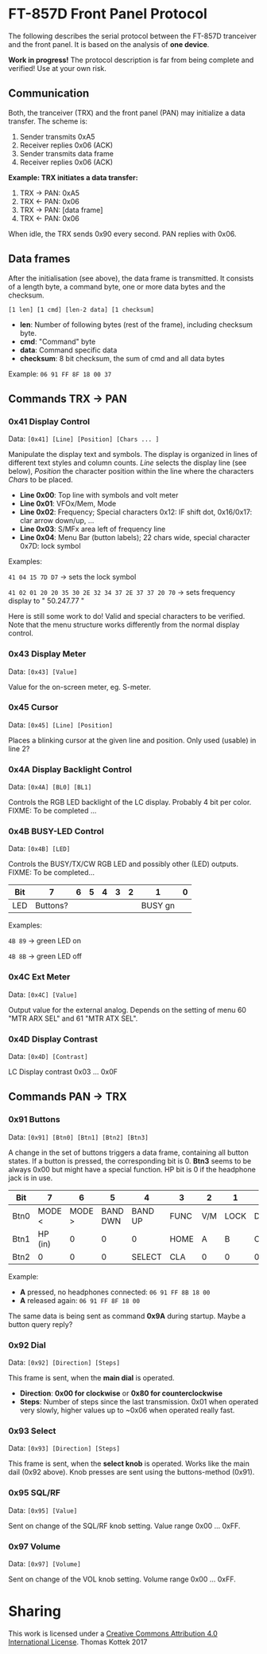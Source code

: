 # FT-857D Front Panel Protocol
The following describes the serial protocol between the FT-857D tranceiver and the front panel. It is based on the analysis of __one device__. 

__Work in progress!__ The protocol description is far from being complete and verified! Use at your own risk.



## Communication
Both, the tranceiver (TRX) and the front panel (PAN) may initialize a data transfer. The scheme is:
 1. Sender transmits 0xA5
 2. Receiver replies 0x06 (ACK)
 3. Sender transmits data frame
 4. Receiver replies 0x06 (ACK)

__Example: TRX initiates a data transfer:__
 1. TRX -> PAN: 0xA5
 2. TRX <- PAN: 0x06
 3. TRX -> PAN: [data frame]
 4. TRX <- PAN: 0x06
 
When idle, the TRX sends 0x90 every second. PAN replies with 0x06.

## Data frames
After the initialisation (see above), the data frame is transmitted. It consists of a length byte, a command byte, one or more data bytes and the checksum.

`[1 len] [1 cmd] [len-2 data] [1 checksum]`

* __len__: Number of following bytes (rest of the frame), including checksum byte.
* __cmd__: "Command" byte
* __data__: Command specific data
* __checksum__: 8 bit checksum, the sum of cmd and all data bytes

Example:
`06 91 FF 8F 18 00 37`

## Commands TRX -> PAN
### 0x41 Display Control
Data: `[0x41] [Line] [Position] [Chars ... ]`

Manipulate the display text and symbols. The display is organized in lines of different text styles and column counts. _Line_ selects the display line (see below), _Position_ the character position within the line where the characters _Chars_ to be placed.

 * __Line 0x00__: Top line with symbols and volt meter
 * __Line 0x01__: VFOx/Mem, Mode
 * __Line 0x02__: Frequency; Special characters 0x12: IF shift dot, 0x16/0x17: clar arrow down/up, ...
 * __Line 0x03__: S/MFx area left of frequency line
 * __Line 0x04__: Menu Bar (button labels); 22 chars wide, special character 0x7D: lock symbol
 
Examples:

`41 04 15 7D D7` -> sets the lock symbol

`41 02 01 20 20 35 30 2E 32 34 37 2E 37 37 20 70` -> sets frequency display to "  50.247.77 "

Here is still some work to do! Valid and special characters to be verified. Note that the menu structure works differently from the normal display control.

### 0x43 Display Meter
Data: `[0x43] [Value]`

Value for the on-screen meter, eg. S-meter.

### 0x45 Cursor
Data: `[0x45] [Line] [Position]`

Places a blinking cursor at the given line and position. Only used (usable) in line 2?

### 0x4A Display Backlight Control
Data: `[0x4A] [BL0] [BL1]`

Controls the RGB LED backlight of the LC display. Probably 4 bit per color. FIXME: To be completed ...

### 0x4B BUSY-LED Control
Data: `[0x4B] [LED]`

Controls the BUSY/TX/CW RGB LED and possibly other (LED) outputs. FIXME: To be completed...

Bit   |     7     |     6     |     5     |      4     |     3     |     2     |     1     |     0     
------|-----------|-----------|-----------|------------|-----------|-----------|-----------|----------
LED   | Buttons?  |           |           |            |           |           | BUSY gn   | 

Examples:

`4B 89` -> green LED on

`4B 8B` -> green LED off

### 0x4C Ext Meter
Data: `[0x4C] [Value]`

Output value for the external analog. Depends on the setting of menu 60 "MTR ARX SEL" and 61 "MTR ATX SEL".


### 0x4D Display Contrast
Data: `[0x4D] [Contrast]`

LC Display contrast 0x03 ... 0x0F 


## Commands PAN -> TRX
### 0x91 Buttons
Data: `[0x91] [Btn0] [Btn1] [Btn2] [Btn3]`

A change in the set of buttons triggers a data frame, containing all button states. If a button is pressed, the corresponding bit is 0. __Btn3__ seems to be always 0x00 but might have a special function. HP bit is 0 if the headphone jack is in use.

Bit   |     7     |     6     |     5     |      4     |     3     |     2     |     1     |     0     
------|-----------|-----------|-----------|------------|-----------|-----------|-----------|----------
Btn0  | MODE <    | MODE >    | BAND DWN  | BAND UP    | FUNC      | V/M       | LOCK      | DSP
Btn1  | HP (in)   | 0         | 0         | 0          | HOME      | A         | B         | C
Btn2  | 0         | 0         | 0         | SELECT     | CLA       | 0         | 0         | 0

Example: 
 * __A__ pressed, no headphones connected: `06 91 FF 8B 18 00`
 * __A__ released again: `06 91 FF 8F 18 00`

The same data is being sent as command __0x9A__ during startup. Maybe a button query reply?
 
### 0x92 Dial
Data: `[0x92] [Direction] [Steps]`

This frame is sent, when the __main dial__ is operated.
 * __Direction__: __0x00 for clockwise__ or __0x80 for counterclockwise__
 * __Steps__: Number of steps since the last transmission. 0x01 when operated very slowly, higher values up to ~0x06 when operated really fast. 
 
### 0x93 Select
Data: `[0x93] [Direction] [Steps]`
 
This frame is sent, when the __select knob__ is operated.
Works like the main dail (0x92 above). Knob presses are sent using the buttons-method (0x91).

### 0x95 SQL/RF
Data: `[0x95] [Value]`

Sent on change of the SQL/RF knob setting. Value range 0x00 ... 0xFF.

### 0x97 Volume
Data: `[0x97] [Volume]`

Sent on change of the VOL knob setting. Volume range 0x00 ... 0xFF.


# Sharing
This work is licensed under a [Creative Commons Attribution 4.0 International License](https://creativecommons.org/licenses/by/4.0/).
Thomas Kottek 2017
